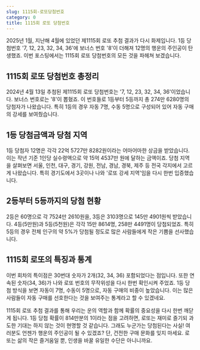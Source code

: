 ```yaml
---
slug: 1115회-로또당첨번호
category: 0
title: 1115회 로또 당첨번호
---
```


2025년 1월, 지난해 4월에 있었던 제1115회 로또 추첨 결과가 다시 화제입니다. 1등 당첨번호 '7, 12, 23, 32, 34, 36'에 보너스 번호 '8'이 더해져 12명의 행운의 주인공이 탄생했죠. 이번 포스팅에서는 1115회 로또 당첨번호의 모든 것을 파헤쳐 보겠습니다.

## 1115회 로또 당첨번호 총정리

2024년 4월 13일 추첨된 제1115회 로또 당첨번호는 '7, 12, 23, 32, 34, 36'이었습니다. 보너스 번호로는 '8'이 뽑혔죠. 이 번호들로 1등부터 5등까지 총 274만 6280명의 당첨자가 나왔습니다. 특히 1등의 경우 자동 7명, 수동 5명으로 구성되어 있어 자동 구매의 강세를 보여줬습니다.

## 1등 당첨금액과 당첨 지역

1등 당첨자 12명은 각각 22억 5727만 8282원이라는 어마어마한 상금을 받았습니다. 이는 작년 기준 1인당 실수령액으로 약 15억 4537만 원에 달하는 금액이죠. 당첨 지역을 살펴보면 서울, 인천, 대구, 경기, 강원, 전남, 경남, 경북, 제주 등 전국 각지에서 고르게 나왔습니다. 특히 경기도에서 3곳이나 나와 '로또 강세 지역'임을 다시 한번 입증했습니다.

## 2등부터 5등까지의 당첨 현황

2등은 60명으로 각 7524만 2610원을, 3등은 3103명으로 145만 4901원씩 받았습니다. 4등(5만원)과 5등(5천원)은 각각 15만 8614명, 258만 4491명이 당첨되었죠. 특히 5등의 경우 전체 인구의 약 5%가 당첨될 정도로 많은 사람들에게 작은 기쁨을 선사했습니다.

## 1115회 로또의 특징과 통계

이번 회차의 특이점은 30번대 숫자가 2개(32, 34, 36) 포함되었다는 점입니다. 또한 연속된 숫자(34, 36)가 나와 로또 번호의 무작위성을 다시 한번 확인시켜 주었죠. 1등 당첨 방식을 보면 자동이 7명, 수동이 5명으로, 자동 구매의 비중이 높았습니다. 이는 많은 사람들이 자동 구매를 선호한다는 것을 보여주는 통계라고 할 수 있겠네요.

1115회 로또 추첨 결과를 통해 우리는 운의 역할과 함께 확률의 중요성을 다시 한번 깨닫게 됩니다. 1등 당첨 확률이 814만분의 1이라는 점을 고려하면, 로또는 재미로 즐기되 과도한 기대는 하지 않는 것이 현명할 것 같습니다. 그래도 누군가는 당첨된다는 사실! 여러분도 언젠가 행운의 주인공이 될 수 있겠죠? 단, 건전한 구매 문화를 잊지 마세요. 로또는 삶의 작은 즐거움일 뿐, 인생을 바꿀 유일한 수단은 아니니까요.
